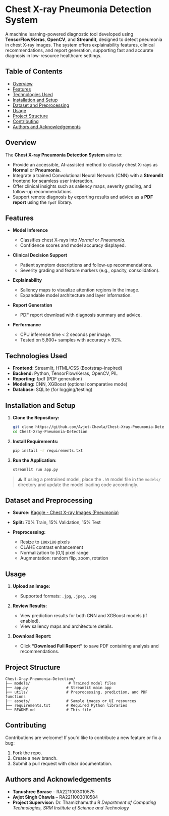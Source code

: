 # Chest X-ray Pneumonia Detection System

A machine learning-powered diagnostic tool developed using **TensorFlow/Keras**, **OpenCV**, and **Streamlit**, designed to detect pneumonia in chest X-ray images. The system offers explainability features, clinical recommendations, and report generation, supporting fast and accurate diagnosis in low-resource healthcare settings.

## Table of Contents

* [Overview](#overview)
* [Features](#features)
* [Technologies Used](#technologies-used)
* [Installation and Setup](#installation-and-setup)
* [Dataset and Preprocessing](#dataset-and-preprocessing)
* [Usage](#usage)
* [Project Structure](#project-structure)
* [Contributing](#contributing)
* [Authors and Acknowledgements](#authors-and-acknowledgements)

## Overview

The **Chest X-ray Pneumonia Detection System** aims to:

* Provide an accessible, AI-assisted method to classify chest X-rays as **Normal** or **Pneumonia**.
* Integrate a trained Convolutional Neural Network (CNN) with a **Streamlit** frontend for seamless user interaction.
* Offer clinical insights such as saliency maps, severity grading, and follow-up recommendations.
* Support remote diagnosis by exporting results and advice as a **PDF report** using the `fpdf` library.

## Features

* **Model Inference**

  * Classifies chest X-rays into *Normal* or *Pneumonia*.
  * Confidence scores and model accuracy displayed.

* **Clinical Decision Support**

  * Patient symptom descriptions and follow-up recommendations.
  * Severity grading and feature markers (e.g., opacity, consolidation).

* **Explainability**

  * Saliency maps to visualize attention regions in the image.
  * Expandable model architecture and layer information.

* **Report Generation**

  * PDF report download with diagnosis summary and advice.

* **Performance**

  * CPU inference time < 2 seconds per image.
  * Tested on 5,800+ samples with accuracy > 92%.

## Technologies Used

* **Frontend:** Streamlit, HTML/CSS (Bootstrap-inspired)
* **Backend:** Python, TensorFlow/Keras, OpenCV, PIL
* **Reporting:** fpdf (PDF generation)
* **Modeling:** CNN, XGBoost (optional comparative mode)
* **Database:** SQLite (for logging/testing)

## Installation and Setup

1. **Clone the Repository:**

   ```bash
   git clone https://github.com/Avjot-Chawla/Chest-Xray-Pneumonia-Detection.git
   cd Chest-Xray-Pneumonia-Detection
   ```

2. **Install Requirements:**

   ```bash
   pip install -r requirements.txt
   ```

3. **Run the Application:**

   ```bash
   streamlit run app.py
   ```

> ⚠️ If using a pretrained model, place the `.h5` model file in the `models/` directory and update the model loading code accordingly.

## Dataset and Preprocessing

* **Source:** [Kaggle - Chest X-ray Images (Pneumonia)](https://www.kaggle.com/paultimothymooney/chest-xray-pneumonia)
* **Split:** 70% Train, 15% Validation, 15% Test
* **Preprocessing:**

  * Resize to `180x180` pixels
  * CLAHE contrast enhancement
  * Normalization to \[0,1] pixel range
  * Augmentation: random flip, zoom, rotation

## Usage

1. **Upload an Image:**

   * Supported formats: `.jpg`, `.jpeg`, `.png`

2. **Review Results:**

   * View prediction results for both CNN and XGBoost models (if enabled).
   * View saliency maps and architecture details.

3. **Download Report:**

   * Click **“Download Full Report”** to save PDF containing analysis and recommendations.

## Project Structure

```
Chest-Xray-Pneumonia-Detection/
├── models/                 # Trained model files
├── app.py                 # Streamlit main app
├── utils/                 # Preprocessing, prediction, and PDF functions
├── assets/                # Sample images or UI resources
├── requirements.txt       # Required Python libraries
└── README.md              # This file
```

## Contributing

Contributions are welcome! If you'd like to contribute a new feature or fix a bug:

1. Fork the repo.
2. Create a new branch.
3. Submit a pull request with clear documentation.

## Authors and Acknowledgements

* **Tanushree Borase** – RA2211003010575
* **Avjot Singh Chawla** – RA2211003010584
* **Project Supervisor:** Dr. Thamizhamuthu R
  *Department of Computing Technologies, SRM Institute of Science and Technology*
